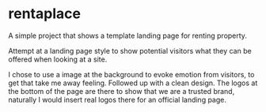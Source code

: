 # rentaplace
A simple project that shows a template landing page for renting property. 

Attempt at a landing page style to show potential visitors what they can be offered when looking at a site.

I chose to use a image at the background to evoke emotion from visitors, to get that take me away feeling. Followed up with a clean design. The logos at the bottom of the page are there to show that we are a trusted brand, naturally I would insert real logos there for an official landing page. 
